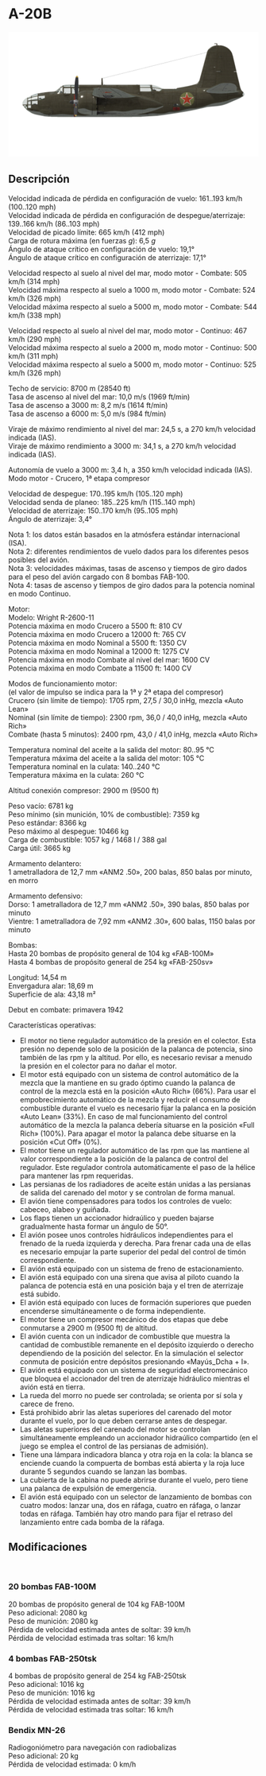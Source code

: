 # A-20B  
  
![a20b](../images/a20b.png)  
  
## Descripción  
  
Velocidad indicada de pérdida en configuración de vuelo: 161..193 km/h (100..120 mph)  
Velocidad indicada de pérdida en configuración de despegue/aterrizaje: 139..166 km/h (86..103 mph)  
Velocidad de picado límite: 665 km/h (412 mph)  
Carga de rotura máxima (en fuerzas <i>g</i>): 6,5 <i>g</i>  
Ángulo de ataque crítico en configuración de vuelo: 19,1°  
Ángulo de ataque crítico en configuración de aterrizaje: 17,1°  
  
Velocidad respecto al suelo al nivel del mar, modo motor - Combate: 505 km/h (314 mph)  
Velocidad máxima respecto al suelo a 1000 m, modo motor - Combate: 524 km/h (326 mph)  
Velocidad máxima respecto al suelo a 5000 m, modo motor - Combate: 544 km/h (338 mph)  
  
Velocidad respecto al suelo al nivel del mar, modo motor - Continuo: 467 km/h (290 mph)  
Velocidad máxima respecto al suelo a 2000 m, modo motor - Continuo: 500 km/h (311 mph)  
Velocidad máxima respecto al suelo a 5000 m, modo motor - Continuo: 525 km/h (326 mph)  
  
Techo de servicio: 8700 m (28540 ft)  
Tasa de ascenso al nivel del mar: 10,0 m/s (1969 ft/min)  
Tasa de ascenso a 3000 m: 8,2 m/s (1614 ft/min)  
Tasa de ascenso a 6000 m: 5,0 m/s (984 ft/min)  
  
Viraje de máximo rendimiento al nivel del mar: 24,5 s, a 270 km/h velocidad indicada (IAS).  
Viraje de máximo rendimiento a 3000 m: 34,1 s, a 270 km/h velocidad indicada (IAS).  
  
Autonomía de vuelo a 3000 m: 3,4 h, a 350 km/h velocidad indicada (IAS). Modo motor - Crucero, 1ª etapa compresor  
  
Velocidad de despegue: 170..195 km/h (105..120 mph)  
Velocidad senda de planeo: 185..225 km/h (115..140 mph)  
Velocidad de aterrizaje: 150..170 km/h (95..105 mph)  
Ángulo de aterrizaje: 3,4°  
  
Nota 1: los datos están basados en la atmósfera estándar internacional (ISA).  
Nota 2: diferentes rendimientos de vuelo dados para los diferentes pesos posibles del avión.  
Nota 3: velocidades máximas, tasas de ascenso y tiempos de giro dados para el peso del avión cargado con 8 bombas FAB-100.  
Nota 4: tasas de ascenso y tiempos de giro dados para la potencia nominal en modo Continuo.  
  
Motor:  
Modelo: Wright R-2600-11  
Potencia máxima en modo Crucero a 5500 ft: 810 CV  
Potencia máxima en modo Crucero a 12000 ft: 765 CV  
Potencia máxima en modo Nominal a 5500 ft: 1350 CV  
Potencia máxima en modo Nominal a 12000 ft: 1275 CV  
Potencia máxima en modo Combate al nivel del mar: 1600 CV  
Potencia máxima en modo Combate a 11500 ft: 1400 CV  
  
Modos de funcionamiento motor:  
(el valor de impulso se indica para la 1ª y 2ª etapa del compresor)  
Crucero (sin límite de tiempo): 1705 rpm, 27,5 / 30,0 inHg, mezcla «Auto Lean»   
Nominal (sin límite de tiempo): 2300 rpm, 36,0 / 40,0 inHg, mezcla «Auto Rich»   
Combate (hasta 5 minutos): 2400 rpm, 43,0 / 41,0 inHg, mezcla «Auto Rich»   
  
Temperatura nominal del aceite a la salida del motor: 80..95 °C  
Temperatura máxima del aceite a la salida del motor: 105 °C  
Temperatura nominal en la culata: 140..240 °C  
Temperatura máxima en la culata: 260 °C  
  
Altitud conexión compresor: 2900 m (9500 ft)  
  
Peso vacío: 6781 kg  
Peso mínimo (sin munición, 10% de combustible): 7359 kg  
Peso estándar: 8366 kg  
Peso máximo al despegue: 10466 kg  
Carga de combustible: 1057 kg / 1468 l / 388 gal  
Carga útil: 3665 kg  
  
Armamento delantero:  
1 ametralladora de 12,7 mm «ANM2 .50», 200 balas, 850 balas por minuto, en morro  
  
Armamento defensivo:  
Dorso: 1 ametralladora de 12,7 mm «ANM2 .50», 390 balas, 850 balas por minuto  
Vientre: 1 ametralladora de 7,92 mm «ANM2 .30», 600 balas, 1150 balas por minuto  
  
Bombas:  
Hasta 20 bombas de propósito general de 104 kg «FAB-100M»  
Hasta 4 bombas de propósito general de 254 kg «FAB-250sv»  
  
Longitud: 14,54 m  
Envergadura alar: 18,69 m  
Superficie de ala: 43,18 m²  
  
Debut en combate: primavera 1942  
  
Características operativas:  
- El motor no tiene regulador automático de la presión en el colector. Esta presión no depende solo de la posición de la palanca de potencia, sino también de las rpm y la altitud. Por ello, es necesario revisar a menudo la presión en el colector para no dañar el motor.  
- El motor está equipado con un sistema de control automático de la mezcla que la mantiene en su grado óptimo cuando la palanca de control de la mezcla está en la posición «Auto Rich» (66%). Para usar el empobrecimiento automático de la mezcla y reducir el consumo de combustible durante el vuelo es necesario fijar la palanca en la posición «Auto Lean» (33%). En caso de mal funcionamiento del control automático de la mezcla la palanca debería situarse en la posición «Full Rich» (100%). Para apagar el motor la palanca debe situarse en la posición «Cut Off» (0%).  
- El motor tiene un regulador automático de las rpm que las mantiene al valor correspondiente a la posición de la palanca de control del regulador. Este regulador controla automáticamente el paso de la hélice para mantener las rpm requeridas.  
- Las persianas de los radiadores de aceite están unidas a las persianas de salida del carenado del motor y se controlan de forma manual.  
- El avión tiene compensadores para todos los controles de vuelo: cabeceo, alabeo y guiñada.  
- Los flaps tienen un accionador hidraúlico y pueden bajarse gradualmente hasta formar un ángulo de 50°.  
- El avión posee unos controles hidráulicos independientes para el frenado de la rueda izquierda y derecha. Para frenar cada una de ellas es necesario empujar la parte superior del pedal del control de timón correspondiente.  
- El avión está equipado con un sistema de freno de estacionamiento.  
- El avión está equipado con una sirena que avisa al piloto cuando la palanca de potencia está en una posición baja y el tren de aterrizaje está subido.  
- El avión está equipado con luces de formación superiores que pueden encenderse simultáneamente o de forma independiente.  
- El motor tiene un compresor mecánico de dos etapas que debe conmutarse a 2900 m (9500 ft) de altitud.  
- El avión cuenta con un indicador de combustible que muestra la cantidad de combustible remanente en el depósito izquierdo o derecho dependiendo de la posición del selector. En la simulación el selector conmuta de posición entre depósitos presionando «Mayús_Dcha + I».  
- El avión está equipado con un sistema de seguridad electromecánico que bloquea el accionador del tren de aterrizaje hidráulico mientras el avión está en tierra.  
- La rueda del morro no puede ser controlada; se orienta por sí sola y carece de freno.  
- Está prohibido abrir las aletas superiores del carenado del motor durante el vuelo, por lo que deben cerrarse antes de despegar.  
- Las aletas superiores del carenado del motor se controlan simultáneamente empleando un accionador hidraúlico compartido (en el juego se emplea el control de las persianas de admisión).  
- Tiene una lámpara indicadora blanca y otra roja en la cola: la blanca se enciende cuando la compuerta de bombas está abierta y la roja luce durante 5 segundos cuando se lanzan las bombas.  
- La cubierta de la cabina no puede abrirse durante el vuelo, pero tiene una palanca de expulsión de emergencia.  
- El avión está equipado con un selector de lanzamiento de bombas con cuatro modos: lanzar una, dos en ráfaga, cuatro en ráfaga, o lanzar todas en ráfaga. También hay otro mando para fijar el retraso del lanzamiento entre cada bomba de la ráfaga.  
  
## Modificaciones  
  ﻿
  
  
### 20 bombas FAB-100M  
  
20 bombas de propósito general de 104 kg FAB-100M  
Peso adicional: 2080 kg  
Peso de munición: 2080 kg  
Pérdida de velocidad estimada antes de soltar: 39 km/h  
Pérdida de velocidad estimada tras soltar: 16 km/h  ﻿
  
  
### 4 bombas FAB-250tsk  
  
4 bombas de propósito general de 254 kg FAB-250tsk  
Peso adicional: 1016 kg  
Peso de munición: 1016 kg  
Pérdida de velocidad estimada antes de soltar: 39 km/h  
Pérdida de velocidad estimada tras soltar: 16 km/h  ﻿
  
### Bendix MN-26  
  
Radiogoniómetro para navegación con radiobalizas  
Peso adicional: 20 kg  
Pérdida de velocidad estimada: 0 km/h  